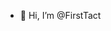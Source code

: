 - 👋 Hi, I’m @FirstTact


<!---
FirstTact/FirstTact is a ✨ special ✨ repository because its `README.md` (this file) appears on your GitHub profile.
You can click the Preview link to take a look at your changes.
--->
